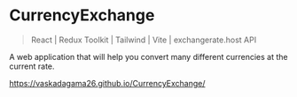 # CurrencyExchange

> React | Redux Toolkit | Tailwind | Vite | exchangerate.host API

A web application that will help you convert many different currencies at the current rate.

https://vaskadagama26.github.io/CurrencyExchange/